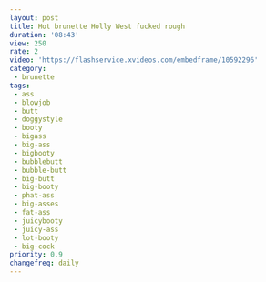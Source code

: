 ```yaml
---
layout: post
title: Hot brunette Holly West fucked rough
duration: '08:43'
view: 250
rate: 2
video: 'https://flashservice.xvideos.com/embedframe/10592296'
category: 
 - brunette
tags: 
 - ass
 - blowjob
 - butt
 - doggystyle
 - booty
 - bigass
 - big-ass
 - bigbooty
 - bubblebutt
 - bubble-butt
 - big-butt
 - big-booty
 - phat-ass
 - big-asses
 - fat-ass
 - juicybooty
 - juicy-ass
 - lot-booty
 - big-cock
priority: 0.9
changefreq: daily
---
```

